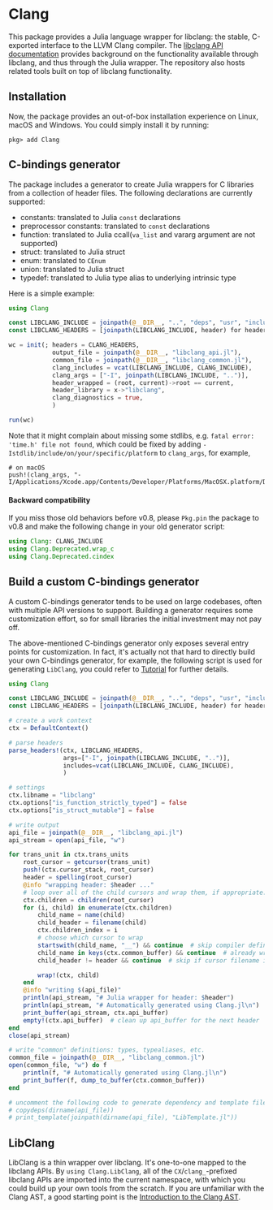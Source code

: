 # Clang
This package provides a Julia language wrapper for libclang: the stable, C-exported
interface to the LLVM Clang compiler. The [libclang API documentation](http://clang.llvm.org/doxygen/group__CINDEX.html)
provides background on the functionality available through libclang, and thus
through the Julia wrapper. The repository also hosts related tools built
on top of libclang functionality.

## Installation
Now, the package provides an out-of-box installation experience on Linux, macOS and Windows. You
could simply install it by running:
```
pkg> add Clang
```

## C-bindings generator
The package includes a generator to create Julia wrappers for C libraries from a collection of header files. The following declarations are currently supported:

- constants: translated to Julia `const` declarations
- preprocessor constants: translated to `const` declarations
- function: translated to Julia ccall(`va_list` and vararg argument are not supported)
- struct: translated to Julia struct
- enum: translated to `CEnum`
- union: translated to Julia struct
- typedef: translated to Julia type alias to underlying intrinsic type

Here is a simple example:
```julia
using Clang

const LIBCLANG_INCLUDE = joinpath(@__DIR__, "..", "deps", "usr", "include", "clang-c") |> normpath
const LIBCLANG_HEADERS = [joinpath(LIBCLANG_INCLUDE, header) for header in readdir(LIBCLANG_INCLUDE) if endswith(header, ".h")]

wc = init(; headers = CLANG_HEADERS,
            output_file = joinpath(@__DIR__, "libclang_api.jl"),
            common_file = joinpath(@__DIR__, "libclang_common.jl"),
            clang_includes = vcat(LIBCLANG_INCLUDE, CLANG_INCLUDE),
            clang_args = ["-I", joinpath(LIBCLANG_INCLUDE, "..")],
            header_wrapped = (root, current)->root == current,
            header_library = x->"libclang",
            clang_diagnostics = true,
            )

run(wc)
```
Note that it might complain about missing some stdlibs, e.g. `fatal error: 'time.h' file not found`,
which could be fixed by adding `-Istdlib/include/on/your/specific/platform` to `clang_args`, for example,
```
# on macOS
push!(clang_args, "-I/Applications/Xcode.app/Contents/Developer/Platforms/MacOSX.platform/Developer/SDKs/MacOSX10.14.sdk/usr/include")
```

#### Backward compatibility
If you miss those old behaviors before v0.8, please `Pkg.pin` the package to v0.8 and
make the following change in your old generator script:
```julia
using Clang: CLANG_INCLUDE
using Clang.Deprecated.wrap_c
using Clang.Deprecated.cindex
```

## Build a custom C-bindings generator
A custom C-bindings generator tends to be used on large codebases, often with multiple API versions to support. Building a generator requires some customization effort, so for small libraries the initial
investment may not pay off.

The above-mentioned C-bindings generator only exposes several entry points for customization.
In fact, it's actually not that hard to directly build your own C-bindings generator,
for example, the following script is used for generating `LibClang`, you could refer to [Tutorial](@ref) for
further details.
```julia
using Clang

const LIBCLANG_INCLUDE = joinpath(@__DIR__, "..", "deps", "usr", "include", "clang-c") |> normpath
const LIBCLANG_HEADERS = [joinpath(LIBCLANG_INCLUDE, header) for header in readdir(LIBCLANG_INCLUDE) if endswith(header, ".h")]

# create a work context
ctx = DefaultContext()

# parse headers
parse_headers!(ctx, LIBCLANG_HEADERS,
               args=["-I", joinpath(LIBCLANG_INCLUDE, "..")],
               includes=vcat(LIBCLANG_INCLUDE, CLANG_INCLUDE),
               )

# settings
ctx.libname = "libclang"
ctx.options["is_function_strictly_typed"] = false
ctx.options["is_struct_mutable"] = false

# write output
api_file = joinpath(@__DIR__, "libclang_api.jl")
api_stream = open(api_file, "w")

for trans_unit in ctx.trans_units
    root_cursor = getcursor(trans_unit)
    push!(ctx.cursor_stack, root_cursor)
    header = spelling(root_cursor)
    @info "wrapping header: $header ..."
    # loop over all of the child cursors and wrap them, if appropriate.
    ctx.children = children(root_cursor)
    for (i, child) in enumerate(ctx.children)
        child_name = name(child)
        child_header = filename(child)
        ctx.children_index = i
        # choose which cursor to wrap
        startswith(child_name, "__") && continue  # skip compiler definitions
        child_name in keys(ctx.common_buffer) && continue  # already wrapped
        child_header != header && continue  # skip if cursor filename is not in the headers to be wrapped

        wrap!(ctx, child)
    end
    @info "writing $(api_file)"
    println(api_stream, "# Julia wrapper for header: $header")
    println(api_stream, "# Automatically generated using Clang.jl\n")
    print_buffer(api_stream, ctx.api_buffer)
    empty!(ctx.api_buffer)  # clean up api_buffer for the next header
end
close(api_stream)

# write "common" definitions: types, typealiases, etc.
common_file = joinpath(@__DIR__, "libclang_common.jl")
open(common_file, "w") do f
    println(f, "# Automatically generated using Clang.jl\n")
    print_buffer(f, dump_to_buffer(ctx.common_buffer))
end

# uncomment the following code to generate dependency and template files
# copydeps(dirname(api_file))
# print_template(joinpath(dirname(api_file), "LibTemplate.jl"))
```

## LibClang
LibClang is a thin wrapper over libclang. It's one-to-one mapped to the libclang APIs.
By `using Clang.LibClang`, all of the `CX`/`clang_`-prefixed libclang APIs are imported into the
current namespace, with which you could build up your own tools from the scratch. If you are
unfamiliar with the Clang AST, a good starting point is the [Introduction to the Clang AST](http://clang.llvm.org/docs/IntroductionToTheClangAST.html).
